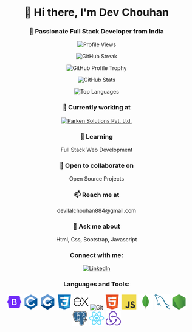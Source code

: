 
<h1 align="center">👋 Hi there, I'm Dev Chouhan</h1>
<h3 align="center">🚀 Passionate Full Stack Developer from India</h3>

<p align="center"> 
  <img src="https://komarev.com/ghpvc/?username=devilal8094&label=Profile%20views&color=blueviolet&style=flat" alt="Profile Views" /> 
</p>

<p align="center">
  <img src="https://github-readme-streak-stats.herokuapp.com/?user=devilal8094&theme=radical" alt="GitHub Streak" />
</p>

<p align="center"> 
  <img src="https://github-profile-trophy.vercel.app/?username=devilal8094&theme=onedark" alt="GitHub Profile Trophy" />
</p>

<p align="center">
  <img src="https://github-readme-stats.vercel.app/api?username=devilal8094&show_icons=true&theme=radical" alt="GitHub Stats" />
</p>


<p align="center">
  <img src="https://github-readme-stats.vercel.app/api/top-langs/?username=devilal8094&layout=compact&theme=radical" alt="Top Languages" />
</p>

<h3 align="center">🔭 Currently working at</h3>
<p align="center">
  <a href="https://www.par-ken.com/" target="_blank">
    <img src="https://img.shields.io/badge/Parken%20solutions-0A66C2?style=for-the-badge&logo=About.me&logoColor=white" alt="Parken Solutions Pvt. Ltd." />
  </a>
</p>

<h3 align="center">🌱 Learning</h3>
<p align="center">
  Full Stack Web Development
</p>

<h3 align="center">👯 Open to collaborate on</h3>
<p align="center">
  Open Source Projects
</p>



<h3 align="center">📫 Reach me at</h3>
<p align="center">
 devilalchouhan884@gmail.com
</p>

<h3 align="center">💬 Ask me about</h3>
<p align="center">
  Html, Css, Bootstrap, Javascript 
</p>



<h3 align="center">Connect with me:</h3>
<p align="center">
  <a href="https://www.linkedin.com/in/devilal-chouhan-376742262/" target="_blank">
    <img src="https://img.shields.io/badge/LinkedIn-0077B5?style=for-the-badge&logo=linkedin&logoColor=white" alt="LinkedIn" />
  </a>
<!--   <a href="https://leetcode.com/u/aryadishant414/" target="_blank">
    <img src="https://img.shields.io/badge/LeetCode-FFA116?style=for-the-badge&logo=leetcode&logoColor=white" alt="LeetCode" />
  </a> -->
</p>

<h3 align="center">Languages and Tools:</h3>
<p align="center">
  <img src="https://raw.githubusercontent.com/devicons/devicon/master/icons/bootstrap/bootstrap-plain.svg" alt="Bootstrap" width="40" height="40"/> 
  <img src="https://raw.githubusercontent.com/devicons/devicon/master/icons/c/c-original.svg" alt="C" width="40" height="40"/> 
  <img src="https://raw.githubusercontent.com/devicons/devicon/master/icons/cplusplus/cplusplus-original.svg" alt="C++" width="40" height="40"/> 
  <img src="https://raw.githubusercontent.com/devicons/devicon/master/icons/css3/css3-original.svg" alt="CSS3" width="40" height="40"/> 
  <img src="https://raw.githubusercontent.com/devicons/devicon/master/icons/express/express-original.svg" alt="Express.js" width="40" height="40"/> 
  <img src="https://www.vectorlogo.zone/logos/git-scm/git-scm-icon.svg" alt="Git" width="40" height="40"/> 
  <img src="https://raw.githubusercontent.com/devicons/devicon/master/icons/html5/html5-original.svg" alt="HTML5" width="40" height="40"/> 
  <img src="https://raw.githubusercontent.com/devicons/devicon/master/icons/javascript/javascript-original.svg" alt="JavaScript" width="40" height="40"/> 
  <img src="https://raw.githubusercontent.com/devicons/devicon/master/icons/mongodb/mongodb-original.svg" alt="MongoDB" width="40" height="40"/> 
  <img src="https://raw.githubusercontent.com/devicons/devicon/master/icons/mysql/mysql-original.svg" alt="MySQL" width="40" height="40"/> 
  <img src="https://raw.githubusercontent.com/devicons/devicon/master/icons/nodejs/nodejs-original.svg" alt="Node.js" width="40" height="40"/> 
  <img src="https://raw.githubusercontent.com/devicons/devicon/master/icons/postgresql/postgresql-original.svg" alt="PostgreSQL" width="40" height="40"/> 
  <img src="https://raw.githubusercontent.com/devicons/devicon/master/icons/react/react-original.svg" alt="React.js" width="40" height="40"/> 
  <img src="https://raw.githubusercontent.com/devicons/devicon/master/icons/redux/redux-original.svg" alt="Redux" width="40" height="40"/> 
</p>
